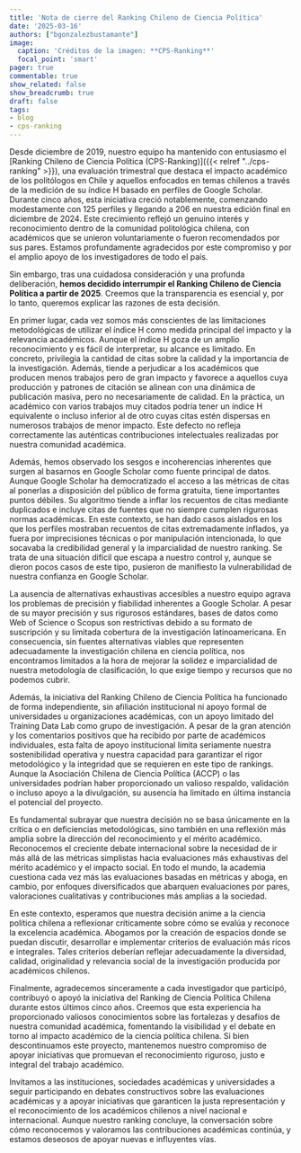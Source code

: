 ```yaml
---
title: 'Nota de cierre del Ranking Chileno de Ciencia Política'
date: '2025-03-16'
authors: ["bgonzalezbustamante"]
image:
  caption: 'Créditos de la imagen: **CPS-Ranking**'
  focal_point: 'smart'
pager: true
commentable: true
show_related: false
show_breadcrumb: true
draft: false
tags:
- blog
- cps-ranking
---
```


Desde diciembre de 2019, nuestro equipo ha mantenido con entusiasmo el [Ranking Chileno de Ciencia Política (CPS-Ranking)]({{< relref "../cps-ranking" >}}), una evaluación trimestral que destaca el impacto académico de los politólogos en Chile y aquellos enfocados en temas chilenos a través de la medición de su índice H basado en perfiles de Google Scholar. Durante cinco años, esta iniciativa creció notablemente, comenzando modestamente con 125 perfiles y llegando a 206 en nuestra edición final en diciembre de 2024. Este crecimiento reflejó un genuino interés y reconocimiento dentro de la comunidad politológica chilena, con académicos que se unieron voluntariamente o fueron recomendados por sus pares. Estamos profundamente agradecidos por este compromiso y por el amplio apoyo de los investigadores de todo el país.

<!--more-->

Sin embargo, tras una cuidadosa consideración y una profunda deliberación, **hemos decidido interrumpir el Ranking Chileno de Ciencia Política a partir de 2025**. Creemos que la transparencia es esencial y, por lo tanto, queremos explicar las razones de esta decisión.

En primer lugar, cada vez somos más conscientes de las limitaciones metodológicas de utilizar el índice H como medida principal del impacto y la relevancia académicos. Aunque el índice H goza de un amplio reconocimiento y es fácil de interpretar, su alcance es limitado. En concreto, privilegia la cantidad de citas sobre la calidad y la importancia de la investigación. Además, tiende a perjudicar a los académicos que producen menos trabajos pero de gran impacto y favorece a aquellos cuya producción y patrones de citación se alinean con una dinámica de publicación masiva, pero no necesariamente de calidad. En la práctica, un académico con varios trabajos muy citados podría tener un índice H equivalente o incluso inferior al de otro cuyas citas estén dispersas en numerosos trabajos de menor impacto. Este defecto no refleja correctamente las auténticas contribuciones intelectuales realizadas por nuestra comunidad académica.

Además, hemos observado los sesgos e incoherencias inherentes que surgen al basarnos en Google Scholar como fuente principal de datos. Aunque Google Scholar ha democratizado el acceso a las métricas de citas al ponerlas a disposición del público de forma gratuita, tiene importantes puntos débiles. Su algoritmo tiende a inflar los recuentos de citas mediante duplicados e incluye citas de fuentes que no siempre cumplen rigurosas normas académicas. En este contexto, se han dado casos aislados en los que los perfiles mostraban recuentos de citas extremadamente inflados, ya fuera por imprecisiones técnicas o por manipulación intencionada, lo que socavaba la credibilidad general y la imparcialidad de nuestro ranking. Se trata de una situación difícil que escapa a nuestro control y, aunque se dieron pocos casos de este tipo, pusieron de manifiesto la vulnerabilidad de nuestra confianza en Google Scholar.

La ausencia de alternativas exhaustivas accesibles a nuestro equipo agrava los problemas de precisión y fiabilidad inherentes a Google Scholar. A pesar de su mayor precisión y sus rigurosos estándares, bases de datos como Web of Science o Scopus son restrictivas debido a su formato de suscripción y su limitada cobertura de la investigación latinoamericana. En consecuencia, sin fuentes alternativas viables que representen adecuadamente la investigación chilena en ciencia política, nos encontramos limitados a la hora de mejorar la solidez e imparcialidad de nuestra metodología de clasificación, lo que exige tiempo y recursos que no podemos cubrir.

Además, la iniciativa del Ranking Chileno de Ciencia Política ha funcionado de forma independiente, sin afiliación institucional ni apoyo formal de universidades u organizaciones académicas, con un apoyo limitado del Training Data Lab como grupo de investigación. A pesar de la gran atención y los comentarios positivos que ha recibido por parte de académicos individuales, esta falta de apoyo institucional limita seriamente nuestra sostenibilidad operativa y nuestra capacidad para garantizar el rigor metodológico y la integridad que se requieren en este tipo de rankings. Aunque la Asociación Chilena de Ciencia Política (ACCP) o las universidades podrían haber proporcionado un valioso respaldo, validación o incluso apoyo a la divulgación, su ausencia ha limitado en última instancia el potencial del proyecto.

Es fundamental subrayar que nuestra decisión no se basa únicamente en la crítica o en deficiencias metodológicas, sino también en una reflexión más amplia sobre la dirección del reconocimiento y el mérito académico. Reconocemos el creciente debate internacional sobre la necesidad de ir más allá de las métricas simplistas hacia evaluaciones más exhaustivas del mérito académico y el impacto social. En todo el mundo, la academia cuestiona cada vez más las evaluaciones basadas en métricas y aboga, en cambio, por enfoques diversificados que abarquen evaluaciones por pares, valoraciones cualitativas y contribuciones más amplias a la sociedad.

En este contexto, esperamos que nuestra decisión anime a la ciencia política chilena a reflexionar críticamente sobre cómo se evalúa y reconoce la excelencia académica. Abogamos por la creación de espacios donde se puedan discutir, desarrollar e implementar criterios de evaluación más ricos e integrales. Tales criterios deberían reflejar adecuadamente la diversidad, calidad, originalidad y relevancia social de la investigación producida por académicos chilenos.

Finalmente, agradecemos sinceramente a cada investigador que participó, contribuyó o apoyó la iniciativa del Ranking de Ciencia Política Chilena durante estos últimos cinco años. Creemos que esta experiencia ha proporcionado valiosos conocimientos sobre las fortalezas y desafíos de nuestra comunidad académica, fomentando la visibilidad y el debate en torno al impacto académico de la ciencia política chilena. Si bien descontinuamos este proyecto, mantenemos nuestro compromiso de apoyar iniciativas que promuevan el reconocimiento riguroso, justo e integral del trabajo académico.

Invitamos a las instituciones, sociedades académicas y universidades a seguir participando en debates constructivos sobre las evaluaciones académicas y a apoyar iniciativas que garanticen la justa representación y el reconocimiento de los académicos chilenos a nivel nacional e internacional. Aunque nuestro ranking concluye, la conversación sobre cómo reconocemos y valoramos las contribuciones académicas continúa, y estamos deseosos de apoyar nuevas e influyentes vías.
